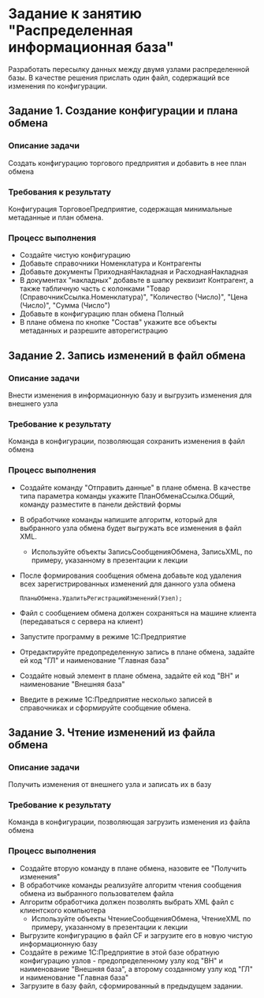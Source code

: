 # Задание к занятию "Распределенная информационная база"

Разработать пересылку данных между двумя узлами распределенной базы.
В качестве решения прислать один файл, содержащий все изменения по конфигурации.

## Задание 1. Создание конфигурации и плана обмена

### Описание задачи

Создать конфигурацию торгового предприятия и добавить в нее план обмена

### Требования к результату

Конфигурация ТорговоеПредприятие, содержащая минимальные метаданные и план обмена.

### Процесс выполнения

* Создайте чистую конфигурацию
* Добавьте справочники Номенклатура и Контрагенты
* Добавьте документы ПриходнаяНакладная и РасходнаяНакладная
* В документах "накладных" добавьте в шапку реквизит Контрагент, а также табличную часть с колонками "Товар (СправочникСсылка.Номенклатура)", "Количество (Число)", "Цена (Число)", "Сумма (Число")
* Добавьте в конфигурацию план обмена Полный
* В плане обмена по кнопке "Состав" укажите все объекты метаданных и разрешите авторегистрацию

## Задание 2. Запись изменений в файл обмена

### Описание задачи

Внести изменения в информационную базу и выгрузить изменения для внешнего узла

### Требование к результату

Команда в конфигурации, позволяющая сохранить изменения в файл обмена

### Процесс выполнения

* Создайте команду "Отправить данные" в плане обмена. В качестве типа параметра команды укажите ПланОбменаСсылка.Общий, команду разместите в панели действий формы
* В обработчике команды напишите алгоритм, который для выбранного узла обмена будет выгружать все изменения в файл XML.
	* Используйте объекты ЗаписьСообщенияОбмена, ЗаписьXML, по примеру, указанному в презентации к лекции
* После формирования сообщения обмена добавьте код удаления всех зарегистрированных изменений для данного узла обмена
	```bsl
	ПланыОбмена.УдалитьРегистрациюИзменений(Узел);
	```

* Файл с сообщением обмена должен сохраняться на машине клиента (передаваться с сервера на клиент)
* Запустите программу в режиме 1С:Предприятие
* Отредактируйте предопределенную запись в плане обмена, задайте ей код "ГЛ" и наименование "Главная база"
* Создайте новый элемент в плане обмена, задайте ей код "ВН" и наименование "Внешняя база"
* Введите в режиме 1С:Предприятие несколько записей в справочниках и сформируйте сообщение обмена.

## Задание 3. Чтение изменений из файла обмена

### Описание задачи

Получить изменения от внешнего узла и записать их в базу

### Требование к результату

Команда в конфигурации, позволяющая загрузить изменения из файла обмена

### Процесс выполнения

* Создайте вторую команду в плане обмена, назовите ее "Получить изменения"
* В обработчике команды реализуйте алгоритм чтения сообщения обмена из выбранного пользователем файла
* Алгоритм обработчика должен позволять выбрать XML файл с клиентского компьютера
	* Используйте объекты ЧтениеСообщенияОбмена, ЧтениеXML по примеру, указанному в презентации к лекции
* Выгрузите конфигурацию в файл CF и загрузите его в новую чистую информационную базу
* Создайте в режиме 1С:Предприятие в этой базе обратную конфигурацию узлов - предопределенному узлу код "ВН" и наименование "Внешняя база", а второму созданному узлу код "ГЛ" и наименование "Главная база"
* Загрузите в базу файл, сформированный в предыдущем задании.
